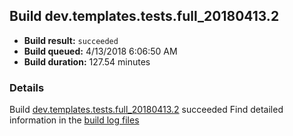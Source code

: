 ## Build dev.templates.tests.full_20180413.2
- **Build result:** `succeeded`
- **Build queued:** 4/13/2018 6:06:50 AM
- **Build duration:** 127.54 minutes
### Details
Build [dev.templates.tests.full_20180413.2](https://winappstudio.visualstudio.com/web/build.aspx?pcguid=a4ef43be-68ce-4195-a619-079b4d9834c2&builduri=vstfs%3a%2f%2f%2fBuild%2fBuild%2f25477) succeeded
Find detailed information in the [build log files](https://uwpctdiags.blob.core.windows.net/buildlogs/dev.templates.tests.full_20180413.2_logs.zip)
